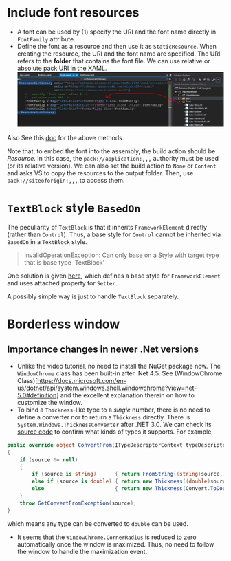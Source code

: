 ﻿# Include font resources
- A font can be used by (1) specify the URI and the font name directly in `FontFamily` attribute. 
- Define the font as a resource and then use it as `StaticResource`. When creating the resource, the URI and the font name are specified.
The URI refers to the **folder** that contains the font file.
We can use relative or absolute pack URI in the XAML.
![](img/fonts.png)

Also See this [doc](https://docs.microsoft.com/en-us/dotnet/api/system.windows.media.fontfamily?view=net-5.0#specifying-fonts-in-alternate-directories) for the above methods.

Note that, to embed the font into the assembly, the build action should be *Resource*. In this case, the `pack://application:,,,` authority must be used (or its relative version). We can also set the build action to `None` or `Content` and asks VS to copy the resources to the output folder. Then, use `pack://siteoforigin:,,,` to access them.

# `TextBlock` style `BasedOn`
The peculiarity of `TextBlock` is that it inherits `FrameworkElement` directly (rather than `Control`). Thus, a base style for `Control` cannot be inherited via `BasedOn` in a `TextBlock` style.
>InvalidOperationException: Can only base on a Style with target type that is base type 'TextBlock'

One solution is given [here](https://stackoverflow.com/questions/25586037/invalidoperationexception-can-only-base-on-a-style-with-target-type-that-is-bas), which defines a base style for `FrameworkElement` and uses attached property for `Setter`.

A possibly simple way is just to handle `TextBlock` separately.

# Borderless window

## Importance changes in newer .Net versions
- Unlike the video tutorial, no need to install the NuGet package now. The `WindowChrome` class has been built-in after .Net 4.5. See (WindowChrome Class)[https://docs.microsoft.com/en-us/dotnet/api/system.windows.shell.windowchrome?view=net-5.0#definition] and the excellent explanation therein on how to customize the window.
- To bind a `Thickness`-like type to a *single* number, there is no need to define a converter nor to return a `Thickness` directly. There is `System.Windows.ThicknessConverter` after .NET 3.0. We can check its [source code](https://referencesource.microsoft.com/#PresentationFramework/src/Framework/System/Windows/ThicknessConverter.cs,4c4a0e5660ee993d) to confirm what kinds of types it supports.  For example,
```csharp
public override object ConvertFrom(ITypeDescriptorContext typeDescriptorContext, CultureInfo cultureInfo, object source)
{
    if (source != null)
    {
        if (source is string)      { return FromString((string)source, cultureInfo); }
        else if (source is double) { return new Thickness((double)source); }
        else                       { return new Thickness(Convert.ToDouble(source, cultureInfo)); }
    }
    throw GetConvertFromException(source);
}
```
which means any type can be converted to `double` can be used. 
- It seems that the `WindowChrome.CornerRadius` is reduced to zero automatically once the window is maximized. Thus, no need to follow the window to handle the maximization event.